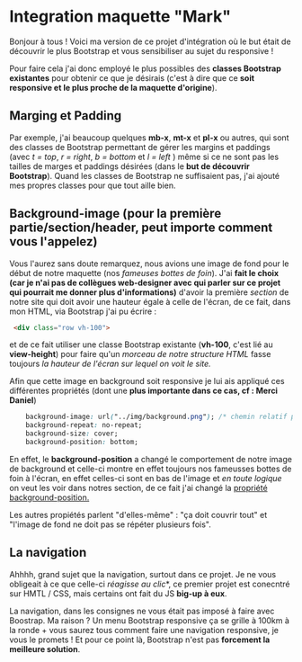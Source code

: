 # Integration maquette "Mark"

Bonjour à tous ! Voici ma version de ce projet d'intégration où le but était de découvrir le plus Bootstrap et vous sensibiliser au sujet du responsive ! 

Pour faire cela j'ai donc employé le plus possibles des **classes Bootstrap existantes** pour obtenir ce que je désirais (c'est à dire que ce **soit responsive et le plus proche de la maquette d'origine**).

## Marging et Padding

Par exemple, j'ai beaucoup quelques **mb-x**, **mt-x** et **pl-x** ou autres, qui sont des classes de Bootstrap permettant de gérer les margins et paddings (avec *t = top*, *r = right*, *b = bottom* et *l = left* ) même si ce ne sont pas les tailles de marges et paddings désirées (dans le **but de découvrir Bootstrap**). Quand les classes de Bootstrap ne suffisaient pas, j'ai ajouté mes propres classes pour que tout aille bien.

## Background-image (pour la première partie/section/header, peut importe comment vous l'appelez)

Vous l'aurez sans doute remarquez, nous avions une image de fond pour le début de notre maquette (nos *fameuses bottes de foin*). J'ai **fait le choix (car je n'ai pas de collègues web-designer avec qui parler sur ce projet qui pourrait me donner plus d'informations)** d'avoir la première *section* de notre site qui doit avoir une hauteur égale à celle de l'écran, de ce fait, dans mon HTML, via Bootstrap j'ai pu écrire : 
```html
 <div class="row vh-100">
```
et de ce fait utiliser une classe Bootstrap existante (**vh-100**, c'est lié au **view-height**) pour faire qu'un *morceau de notre structure HTML* fasse toujours *la hauteur de l'écran sur lequel on voit le site.*

Afin que cette image en background soit responsive je lui ais appliqué ces différentes propriétés (dont une **plus importante dans ce cas, cf : Merci Daniel**)

```css
    background-image: url("../img/background.png"); /* chemin relatif par rapport au fichier CSS */
    background-repeat: no-repeat;
    background-size: cover;
    background-position: bottom;
```

En effet, le **background-position** a changé le comportement de notre image de background et celle-ci montre en effet toujours nos fameusses bottes de foin à l'écran, en effet celles-ci sont en bas de l'image et *en toute logique* on veut les voir dans notres section, de ce fait j'ai changé la [propriété background-position.](https://developer.mozilla.org/fr/docs/Web/CSS/background-position)


Les autres propiétés parlent "d'elles-même" : "ça doit couvrir tout" et "l'image de fond ne doit pas se répéter plusieurs fois".

## La navigation

Ahhhh, grand sujet que la navigation, surtout dans ce projet. Je ne vous obligeait à ce que celle-ci *réagisse au clic**, ce premier projet est conecntré sur HMTL / CSS, mais certains ont fait du JS **big-up à eux**.

La navigation, dans les consignes ne vous était pas imposé à faire avec Boostrap. Ma raison ? Un menu Bootstrap responsive ça se grille à 100km à la ronde + vous saurez tous comment faire une navigation responsive, je vous le promets ! Et pour ce point là, Bootstrap n'est pas **forcement la meilleure solution**.